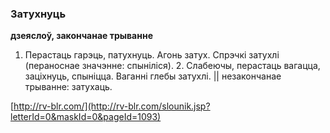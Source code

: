 ### Затухнуць
**дзеяслоў, закончанае трыванне**

1. Перастаць гарэць, патухнуць. Агонь затух. Спрэчкі затухлі (пераноснае значэнне: спыніліся). 2. Слабеючы, перастаць вагацца, заціхнуць, спыніцца. Ваганні глебы затухлі. || незакончанае трыванне: затухаць.

<a rel="author">[http://rv-blr.com/](http://rv-blr.com/slounik.jsp?letterId=0&maskId=0&pageId=1093)</a>
